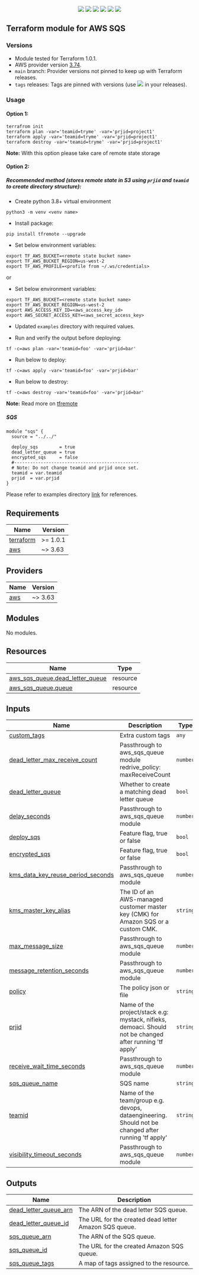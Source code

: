 <p align="center">
    <a href="https://github.com/tomarv2/terraform-aws-sqs/actions/workflows/pre-commit.yml" alt="Pre Commit">
        <img src="https://github.com/tomarv2/terraform-aws-sqs/actions/workflows/pre-commit.yml/badge.svg?branch=main" /></a>
    <a href="https://www.apache.org/licenses/LICENSE-2.0" alt="license">
        <img src="https://img.shields.io/github/license/tomarv2/terraform-aws-sqs" /></a>
    <a href="https://github.com/tomarv2/terraform-aws-sqs/tags" alt="GitHub tag">
        <img src="https://img.shields.io/github/v/tag/tomarv2/terraform-aws-sqs" /></a>
    <a href="https://github.com/tomarv2/terraform-aws-sqs/pulse" alt="Activity">
        <img src="https://img.shields.io/github/commit-activity/m/tomarv2/terraform-aws-sqs" /></a>
    <a href="https://stackoverflow.com/users/6679867/tomarv2" alt="Stack Exchange reputation">
        <img src="https://img.shields.io/stackexchange/stackoverflow/r/6679867"></a>
    <a href="https://twitter.com/intent/follow?screen_name=varuntomar2019" alt="follow on Twitter">
        <img src="https://img.shields.io/twitter/follow/varuntomar2019?style=social&logo=twitter"></a>
</p>

## Terraform module for AWS SQS

### Versions

- Module tested for Terraform 1.0.1.
- AWS provider version [3.74](https://registry.terraform.io/providers/hashicorp/aws/latest).
- `main` branch: Provider versions not pinned to keep up with Terraform releases.
- `tags` releases: Tags are pinned with versions (use <a href="https://github.com/tomarv2/terraform-aws-sqs/tags" alt="GitHub tag">
        <img src="https://img.shields.io/github/v/tag/tomarv2/terraform-aws-sqs" /></a> in your releases).

### Usage

#### Option 1:

```
terrafrom init
terraform plan -var='teamid=tryme' -var='prjid=project1'
terraform apply -var='teamid=tryme' -var='prjid=project1'
terraform destroy -var='teamid=tryme' -var='prjid=project1'
```
**Note:** With this option please take care of remote state storage

#### Option 2:

##### Recommended method (stores remote state in S3 using `prjid` and `teamid` to create directory structure):

- Create python 3.8+ virtual environment
```
python3 -m venv <venv name>
```

- Install package:
```
pip install tfremote --upgrade
```

- Set below environment variables:
```
export TF_AWS_BUCKET=<remote state bucket name>
export TF_AWS_BUCKET_REGION=us-west-2
export TF_AWS_PROFILE=<profile from ~/.ws/credentials>
```

or

- Set below environment variables:
```
export TF_AWS_BUCKET=<remote state bucket name>
export TF_AWS_BUCKET_REGION=us-west-2
export AWS_ACCESS_KEY_ID=<aws_access_key_id>
export AWS_SECRET_ACCESS_KEY=<aws_secret_access_key>
```

- Updated `examples` directory with required values.

- Run and verify the output before deploying:
```
tf -c=aws plan -var='teamid=foo' -var='prjid=bar'
```

- Run below to deploy:
```
tf -c=aws apply -var='teamid=foo' -var='prjid=bar'
```

- Run below to destroy:
```
tf -c=aws destroy -var='teamid=foo' -var='prjid=bar'
```

**Note:** Read more on [tfremote](https://github.com/tomarv2/tfremote)
##### SQS
```
module "sqs" {
  source = "../../"

  deploy_sqs        = true
  dead_letter_queue = true
  encrypted_sqs     = false
  #-----------------------------------------------
  # Note: Do not change teamid and prjid once set.
  teamid = var.teamid
  prjid  = var.prjid
}

```

Please refer to examples directory [link](examples) for references.

## Requirements

| Name | Version |
|------|---------|
| <a name="requirement_terraform"></a> [terraform](#requirement\_terraform) | >= 1.0.1 |
| <a name="requirement_aws"></a> [aws](#requirement\_aws) | ~> 3.63 |

## Providers

| Name | Version |
|------|---------|
| <a name="provider_aws"></a> [aws](#provider\_aws) | ~> 3.63 |

## Modules

No modules.

## Resources

| Name | Type |
|------|------|
| [aws_sqs_queue.dead_letter_queue](https://registry.terraform.io/providers/hashicorp/aws/latest/docs/resources/sqs_queue) | resource |
| [aws_sqs_queue.queue](https://registry.terraform.io/providers/hashicorp/aws/latest/docs/resources/sqs_queue) | resource |

## Inputs

| Name | Description | Type | Default | Required |
|------|-------------|------|---------|:--------:|
| <a name="input_custom_tags"></a> [custom\_tags](#input\_custom\_tags) | Extra custom tags | `any` | `null` | no |
| <a name="input_dead_letter_max_receive_count"></a> [dead\_letter\_max\_receive\_count](#input\_dead\_letter\_max\_receive\_count) | Passthrough to aws\_sqs\_queue module  redrive\_policy: maxReceiveCount | `number` | `5` | no |
| <a name="input_dead_letter_queue"></a> [dead\_letter\_queue](#input\_dead\_letter\_queue) | Whether to create a matching dead letter queue | `bool` | `false` | no |
| <a name="input_delay_seconds"></a> [delay\_seconds](#input\_delay\_seconds) | Passthrough to aws\_sqs\_queue module | `number` | `0` | no |
| <a name="input_deploy_sqs"></a> [deploy\_sqs](#input\_deploy\_sqs) | Feature flag, true or false | `bool` | `true` | no |
| <a name="input_encrypted_sqs"></a> [encrypted\_sqs](#input\_encrypted\_sqs) | Feature flag, true or false | `bool` | `true` | no |
| <a name="input_kms_data_key_reuse_period_seconds"></a> [kms\_data\_key\_reuse\_period\_seconds](#input\_kms\_data\_key\_reuse\_period\_seconds) | Passthrough to aws\_sqs\_queue module | `number` | `300` | no |
| <a name="input_kms_master_key_alias"></a> [kms\_master\_key\_alias](#input\_kms\_master\_key\_alias) | The ID of an AWS-managed customer master key (CMK) for Amazon SQS or a custom CMK. | `string` | `"aws/sqs"` | no |
| <a name="input_max_message_size"></a> [max\_message\_size](#input\_max\_message\_size) | Passthrough to aws\_sqs\_queue module | `number` | `262144` | no |
| <a name="input_message_retention_seconds"></a> [message\_retention\_seconds](#input\_message\_retention\_seconds) | Passthrough to aws\_sqs\_queue module | `number` | `345600` | no |
| <a name="input_policy"></a> [policy](#input\_policy) | The policy json or file | `string` | `null` | no |
| <a name="input_prjid"></a> [prjid](#input\_prjid) | Name of the project/stack e.g: mystack, nifieks, demoaci. Should not be changed after running 'tf apply' | `string` | n/a | yes |
| <a name="input_receive_wait_time_seconds"></a> [receive\_wait\_time\_seconds](#input\_receive\_wait\_time\_seconds) | Passthrough to aws\_sqs\_queue module | `number` | `0` | no |
| <a name="input_sqs_queue_name"></a> [sqs\_queue\_name](#input\_sqs\_queue\_name) | SQS name | `string` | `null` | no |
| <a name="input_teamid"></a> [teamid](#input\_teamid) | Name of the team/group e.g. devops, dataengineering. Should not be changed after running 'tf apply' | `string` | n/a | yes |
| <a name="input_visibility_timeout_seconds"></a> [visibility\_timeout\_seconds](#input\_visibility\_timeout\_seconds) | Passthrough to aws\_sqs\_queue module | `number` | `30` | no |

## Outputs

| Name | Description |
|------|-------------|
| <a name="output_dead_letter_queue_arn"></a> [dead\_letter\_queue\_arn](#output\_dead\_letter\_queue\_arn) | The ARN of the dead letter SQS queue. |
| <a name="output_dead_letter_queue_id"></a> [dead\_letter\_queue\_id](#output\_dead\_letter\_queue\_id) | The URL for the created dead letter Amazon SQS queue. |
| <a name="output_sqs_queue_arn"></a> [sqs\_queue\_arn](#output\_sqs\_queue\_arn) | The ARN of the SQS queue. |
| <a name="output_sqs_queue_id"></a> [sqs\_queue\_id](#output\_sqs\_queue\_id) | The URL for the created Amazon SQS queue. |
| <a name="output_sqs_queue_tags"></a> [sqs\_queue\_tags](#output\_sqs\_queue\_tags) | A map of tags assigned to the resource. |

